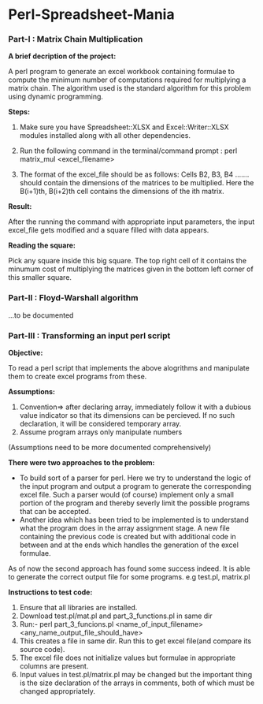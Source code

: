 # Perl-Spreadsheet-Mania

### Part-I : Matrix Chain Multiplication

**A brief decription of the project:**

A perl program to generate an excel workbook containing formulae to compute the minimum number of computations required for multiplying a matrix chain. The algorithm used is the standard algorithm for this problem using dynamic programming. 

**Steps:**

1. Make sure you have Spreadsheet::XLSX and Excel::Writer::XLSX modules installed along with all other dependencies.

2. Run the following command in the terminal/command prompt :
		perl matrix_mul <excel_filename> <number of matrices to be multiplied>
		
3. The format of the excel_file should be as follows:
		Cells B2, B3, B4 ....... should contain the dimensions of the matrices to be multiplied. Here the B(i+1)th, B(i+2)th cell contains the dimensions of the ith matrix.

**Result:**

After the running the command with appropriate input parameters, the input excel_file gets modified and a square filled with data appears.

**Reading the square:**

Pick any square inside this big square. The top right cell of it contains the minumum cost of multiplying the matrices given in the bottom left corner of this smaller square.
		
### Part-II : Floyd-Warshall algorithm

...to be documented

### Part-III : Transforming an input perl script

**Objective:**

To read a perl script that implements the above alogrithms and manipulate them to create excel programs from these.

**Assumptions:**

1. Convention=> after declaring array, immediately follow it with a dubious value indicator so that its dimensions can be percieved. If no such declaration, it will be considered temporary array.
2. Assume program arrays only manipulate numbers

(Assumptions need to be more documented comprehensively)

**There were two approaches to the problem:**

* To build sort of a parser for perl. Here we try to understand the logic of the input program and output a program to generate the corresponding excel file. Such a parser would (of course) implement only a small portion of the program and thereby severly limit the possible programs that can be accepted.
* Another idea which has been tried to be implemented is to understand what the program does in the array assignment stage. A new file containing the previous code is created but with additional code in between and at the ends which handles the generation of the excel formulae.


As of now the second approach has found some success indeed.
It is able to generate the correct output file for some programs. e.g test.pl, matrix.pl

**Instructions to test code:**

1. Ensure that all libraries are installed.
2. Download test.pl/mat.pl and part_3_functions.pl in same dir
3. Run:- perl part_3_funcions.pl <name_of_input_filename> <any_name_output_file_should_have>
4. This creates a file in same dir. Run this to get excel file(and compare its source code).
5. The excel file does not initialize values but formulae in appropriate columns are present.
6. Input values in test.pl/matrix.pl may be changed but the important thing is the size declaration of the arrays in comments, both of which must be changed appropriately.




